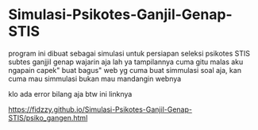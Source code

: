 # Simulasi-Psikotes-Ganjil-Genap-STIS

program ini dibuat sebagai simulasi untuk persiapan seleksi psikotes STIS subtes ganjjil genap
wajarin aja lah ya tampilannya cuma gitu
malas aku ngapain capek" buat bagus" web yg cuma buat simmulasi soal aja, kan cuma mau simmulasi bukan mau mandangin webnya

klo ada error bilang aja
btw ini linknya 

https://fidzzy.github.io/Simulasi-Psikotes-Ganjil-Genap-STIS/psiko_gangen.html
